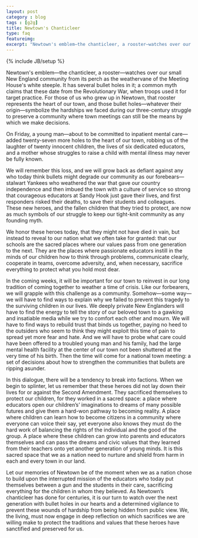 ```yaml
---
layout: post
category : blog
tags : [g2g]
title: Newtown's Chanticleer
type: faq
featureimg: 
excerpt: "Newtown's emblem—the chanticleer, a rooster—watches over our small New England community from its perch as the weathervane of the Meeting House's white steeple. It has several bullet holes in it; a common myth claims that these date from the Revolutionary War, when troops used it for target practice. For those of us who grew up in Newtown, that rooster represents the heart of our town, and those bullet holes—whatever their origin—symbolize the hardships we faced during our three-century struggle to preserve a community where town meetings can still be the means by which we make decisions. On Friday, a young man—about to be committed to inpatient mental care—added twenty-seven more holes to the heart of our town, robbing us of the laughter of twenty innocent children, the lives of six dedicated educators, and a mother whose struggles to raise a child with mental illness may never be fully known."
---
```

{% include JB/setup %}

Newtown's emblem—the chanticleer, a rooster—watches over our small New England community from its perch as the weathervane of the Meeting House's white steeple. It has several bullet holes in it; a common myth claims that these date from the Revolutionary War, when troops used it for target practice. For those of us who grew up in Newtown, that rooster represents the heart of our town, and those bullet holes—whatever their origin—symbolize the hardships we faced during our three-century struggle to preserve a community where town meetings can still be the means by which we make decisions.

On Friday, a young man—about to be committed to inpatient mental care—added twenty-seven more holes to the heart of our town, robbing us of the laughter of twenty innocent children, the lives of six dedicated educators, and a mother whose struggles to raise a child with mental illness may never be fully known.

We will remember this loss, and we will grow back as defiant against any who today think bullets might degrade our community as our forebears—stalwart Yankees who weathered the war that gave our country independence and then imbued the town with a culture of service so strong that courageous educators at Sandy Hook just gave their lives, and first responders risked their deaths, to save their students and colleagues. These new heroes, and the fallen children that they tried to protect, are now as much symbols of our struggle to keep our tight-knit community as any founding myth.

We honor these heroes today, that they might not have died in vain, but instead to reveal to our nation what we often take for granted: that our schools are the sacred places where our values pass from one generation to the next. They are the places where passionate educators instill in the minds of our children how to think through problems, communicate clearly, cooperate in teams, overcome adversity, and, when necessary, sacrifice everything to protect what you hold most dear. 

In the coming weeks, it will be important for our town to reinvest in our long tradition of coming together to weather a time of crisis. Like our forbearers, we will grapple with this challenge as a community. Somehow—some way—we will have to find ways to explain why we failed to prevent this tragedy to the surviving children in our lives. We deeply private New Englanders will have to find the energy to tell the story of our beloved town to a gawking and insatiable media while we try to comfort each other and mourn. We will have to find ways to rebuild trust that binds us together, paying no heed to the outsiders who seem to think they might exploit this time of pain to spread yet more fear and hate. And we will have to probe what care could have been offered to a troubled young man and his family, had the large mental health facility at the center of our town not been shuttered at the very time of his birth. Then the time will come for a national town meeting: a set of decisions about how to strengthen the communities that bullets are ripping asunder.

In this dialogue, there will be a tendency to break into factions. When we begin to splinter, let us remember that these heroes did not lay down their lives for or against the Second Amendment. They sacrificed themselves to protect our children, for they worked in a sacred space: a place where educators open our children’s’ imaginations to dreams of many possible futures and give them a hard-won pathway to becoming reality. A place where children can learn how to become citizens in a community where everyone can voice their say, yet everyone also knows they must do the hard work of balancing the rights of the individual and the good of the group. A place where these children can grow into parents and educators themselves and can pass the dreams and civic values that they learned from their teachers onto yet another generation of young minds. It is this sacred space that we as a nation need to nurture and shield from harm in each and every town in our land.

Let our memories of Newtown be of the moment when we as a nation chose to build upon the interrupted mission of the educators who today put themselves between a gun and the students in their care, sacrificing everything for the children in whom they believed. As Newtown’s chanticleer has done for centuries, it is our turn to watch over the next generation with bullet holes in our hearts and a determined vigilance to prevent these wounds of hardship from being hidden from public view. We, the living, must now engage in deep reflection on which sacrifices we are willing make to protect the traditions and values that these heroes have sanctified and preserved for us.